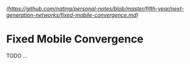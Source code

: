 
*(https://github.com/nating/personal-notes/blob/master/fifth-year/next-generation-networks/fixed-mobile-convergence.md)*

# Fixed Mobile Convergence

TODO ...
